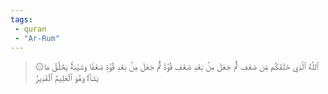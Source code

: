 ```yaml
---
tags: 
 - quran 
 - "Ar-Rum"
---
```


> ۞ٱللَّهُ ٱلَّذِي خَلَقَكُم مِّن ضَعۡفٖ ثُمَّ جَعَلَ مِنۢ بَعۡدِ ضَعۡفٖ قُوَّةٗ ثُمَّ جَعَلَ مِنۢ بَعۡدِ قُوَّةٖ ضَعۡفٗا وَشَيۡبَةٗۚ يَخۡلُقُ مَا يَشَآءُۚ وَهُوَ ٱلۡعَلِيمُ ٱلۡقَدِيرُ
